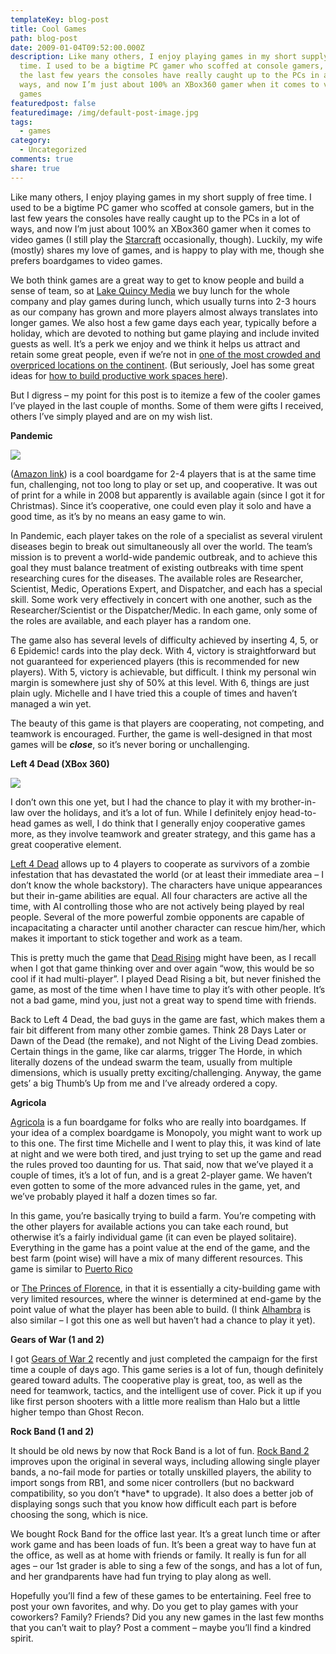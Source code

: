 ```yaml
---
templateKey: blog-post
title: Cool Games
path: blog-post
date: 2009-01-04T09:52:00.000Z
description: Like many others, I enjoy playing games in my short supply of free
  time. I used to be a bigtime PC gamer who scoffed at console gamers, but in
  the last few years the consoles have really caught up to the PCs in a lot of
  ways, and now I’m just about 100% an XBox360 gamer when it comes to video
  games
featuredpost: false
featuredimage: /img/default-post-image.jpg
tags:
  - games
category:
  - Uncategorized
comments: true
share: true
---
```

Like many others, I enjoy playing games in my short supply of free time. I used to be a bigtime PC gamer who scoffed at console gamers, but in the last few years the consoles have really caught up to the PCs in a lot of ways, and now I’m just about 100% an XBox360 gamer when it comes to video games (I still play the [Starcraft](http://www.blizzard.com/us/starcraft/?rhtml=y) occasionally, though). Luckily, my wife (mostly) shares my love of games, and is happy to play with me, though she prefers boardgames to video games.

We both think games are a great way to get to know people and build a sense of team, so at [Lake Quincy Media](http://lakequincy.com/) we buy lunch for the whole company and play games during lunch, which usually turns into 2-3 hours as our company has grown and more players almost always translates into longer games. We also host a few game days each year, typically before a holiday, which are devoted to nothing but game playing and include invited guests as well. It’s a perk we enjoy and we think it helps us attract and retain some great people, even if we’re not in [one of the most crowded and overpriced locations on the continent](http://joelonsoftware.com/items/2008/12/29.html). (But seriously, Joel has some great ideas for [how to build productive work spaces here](http://joelonsoftware.com/articles/BionicOffice.html)).

But I digress – my point for this post is to itemize a few of the cooler games I’ve played in the last couple of months. Some of them were gifts I received, others I’ve simply played and are on my wish list.

**Pandemic**

![](/img/pandemic-1.jpg)

([Amazon link](http://www.amazon.com/gp/product/B0013OBXG2?ie=UTF8&tag=aspalliancecom&linkCode=as2&camp=1789&creative=390957&creativeASIN=B0013OBXG2)) is a cool boardgame for 2-4 players that is at the same time fun, challenging, not too long to play or set up, and cooperative. It was out of print for a while in 2008 but apparently is available again (since I got it for Christmas). Since it’s cooperative, one could even play it solo and have a good time, as it’s by no means an easy game to win.

In Pandemic, each player takes on the role of a specialist as several virulent diseases begin to break out simultaneously all over the world. The team’s mission is to prevent a world-wide pandemic outbreak, and to achieve this goal they must balance treatment of existing outbreaks with time spent researching cures for the diseases. The available roles are Researcher, Scientist, Medic, Operations Expert, and Dispatcher, and each has a special skill. Some work very effectively in concert with one another, such as the Researcher/Scientist or the Dispatcher/Medic. In each game, only some of the roles are available, and each player has a random one.

The game also has several levels of difficulty achieved by inserting 4, 5, or 6 Epidemic! cards into the play deck. With 4, victory is straightforward but not guaranteed for experienced players (this is recommended for new players). With 5, victory is achievable, but difficult. I think my personal win margin is somewhere just shy of 50% at this level. With 6, things are just plain ugly. Michelle and I have tried this a couple of times and haven’t managed a win yet.

The beauty of this game is that players are cooperating, not competing, and teamwork is encouraged. Further, the game is well-designed in that most games will be ***close***, so it’s never boring or unchallenging.

**Left 4 Dead (XBox 360)**

![](/img/pandemic-2.jpg)

I don’t own this one yet, but I had the chance to play it with my brother-in-law over the holidays, and it’s a lot of fun. While I definitely enjoy head-to-head games as well, I do think that I generally enjoy cooperative games more, as they involve teamwork and greater strategy, and this game has a great cooperative element.

[Left 4 Dead](http://www.amazon.com/gp/product/B001EHD9GA?ie=UTF8&tag=aspalliancecom&linkCode=as2&camp=1789&creative=390957&creativeASIN=B001EHD9GA) allows up to 4 players to cooperate as survivors of a zombie infestation that has devastated the world (or at least their immediate area – I don’t know the whole backstory). The characters have unique appearances but their in-game abilities are equal. All four characters are active all the time, with AI controlling those who are not actively being played by real people. Several of the more powerful zombie opponents are capable of incapacitating a character until another character can rescue him/her, which makes it important to stick together and work as a team.

This is pretty much the game that [Dead Rising](http://www.amazon.com/gp/product/B000F3AADE?ie=UTF8&tag=aspalliancecom&linkCode=as2&camp=1789&creative=390957&creativeASIN=B000F3AADE) might have been, as I recall when I got that game thinking over and over again “wow, this would be so cool if it had multi-player”. I played Dead Rising a bit, but never finished the game, as most of the time when I have time to play it’s with other people. It’s not a bad game, mind you, just not a great way to spend time with friends.

Back to Left 4 Dead, the bad guys in the game are fast, which makes them a fair bit different from many other zombie games. Think 28 Days Later or Dawn of the Dead (the remake), and not Night of the Living Dead zombies. Certain things in the game, like car alarms, trigger The Horde, in which literally dozens of the undead swarm the team, usually from multiple dimensions, which is usually pretty exciting/challenging. Anyway, the game gets’ a big Thumb’s Up from me and I’ve already ordered a copy.

**Agricola**

[Agricola](http://boardgamegeek.com/game/31260) is a fun boardgame for folks who are really into boardgames. If your idea of a complex boardgame is Monopoly, you might want to work up to this one. The first time Michelle and I went to play this, it was kind of late at night and we were both tired, and just trying to set up the game and read the rules proved too daunting for us. That said, now that we’ve played it a couple of times, it’s a lot of fun, and is a great 2-player game. We haven’t even gotten to some of the more advanced rules in the game, yet, and we’ve probably played it half a dozen times so far.

In this game, you’re basically trying to build a farm. You’re competing with the other players for available actions you can take each round, but otherwise it’s a fairly individual game (it can even be played solitaire). Everything in the game has a point value at the end of the game, and the best farm (point wise) will have a mix of many different resources. This game is similar to [Puerto Rico](http://boardgamegeek.com/game/3076)

or [The Princes of Florence](http://boardgamegeek.com/game/555), in that it is essentially a city-building game with very limited resources, where the winner is determined at end-game by the point value of what the player has been able to build. (I think [Alhambra](http://boardgamegeek.com/game/6249) is also similar – I got this one as well but haven’t had a chance to play it yet).

**Gears of War (1 and 2)**

I got [Gears of War 2](http://www.amazon.com/gp/product/B001ELJDWA?ie=UTF8&tag=aspalliancecom&linkCode=as2&camp=1789&creative=390957&creativeASIN=B001ELJDWA) recently and just completed the campaign for the first time a couple of days ago. This game series is a lot of fun, though definitely geared toward adults. The cooperative play is great, too, as well as the need for teamwork, tactics, and the intelligent use of cover. Pick it up if you like first person shooters with a little more realism than Halo but a little higher tempo than Ghost Recon.

**Rock Band (1 and 2)**

It should be old news by now that Rock Band is a lot of fun. [Rock Band 2](http://www.amazon.com/gp/product/B001E8WQUY?ie=UTF8&tag=aspalliancecom&linkCode=as2&camp=1789&creative=390957&creativeASIN=B001E8WQUY) improves upon the original in several ways, including allowing single player bands, a no-fail mode for parties or totally unskilled players, the ability to import songs from RB1, and some nicer controllers (but no backward compatibility, so you don’t \*have\* to upgrade). It also does a better job of displaying songs such that you know how difficult each part is before choosing the song, which is nice.

We bought Rock Band for the office last year. It’s a great lunch time or after work game and has been loads of fun. It’s been a great way to have fun at the office, as well as at home with friends or family. It really is fun for all ages – our 1st grader is able to sing a few of the songs, and has a lot of fun, and her grandparents have had fun trying to play along as well.



Hopefully you’ll find a few of these games to be entertaining. Feel free to post your own favorites, and why. Do you get to play games with your coworkers? Family? Friends? Did you any new games in the last few months that you can’t wait to play? Post a comment – maybe you’ll find a kindred spirit.